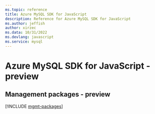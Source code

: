 ```yaml
---
ms.topic: reference
title: Azure MySQL SDK for JavaScript
description: Reference for Azure MySQL SDK for JavaScript
ms.author: jeffish
author: xirzec
ms.data: 10/31/2022
ms.devlang: javascript
ms.service: mysql
---
```

# Azure MySQL SDK for JavaScript - preview

## Management packages - preview
[!INCLUDE [mgmt-packages](mysql-mgmt-index.md)]